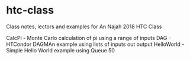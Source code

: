 # htc-class
Class notes, lectors and examples for An Najah 2018 HTC Class

CalcPi - Monte Carlo calculation of pi using a range of inputs
DAG    - HTCondor DAGMAn example using lists of inputs out output
HelloWorld - Simple Hello World example using Queue 50
